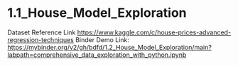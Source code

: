 # 1.1_House_Model_Exploration
Dataset Reference Link https://www.kaggle.com/c/house-prices-advanced-regression-techniques
Binder Demo Link: https://mybinder.org/v2/gh/bdfd/1.2_House_Model_Exploration/main?labpath=comprehensive_data_exploration_with_python.ipynb
